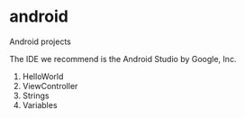 # android
Android projects

The IDE we recommend is the Android Studio by Google, Inc.

1. HelloWorld
2. ViewController
3. Strings
4. Variables





